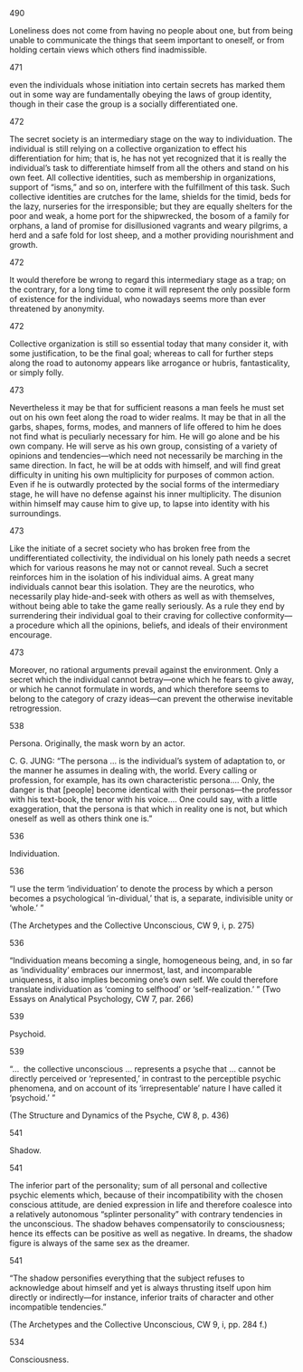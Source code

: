490

Loneliness does not come from having no people about one, but from being unable to communicate the things that seem important to oneself, or from holding certain views which others find inadmissible.

471

even the individuals whose initiation into certain secrets has marked them out in some way are fundamentally obeying the laws of group identity, though in their case the group is a socially differentiated one.

472

The secret society is an intermediary stage on the way to individuation. The individual is still relying on a collective organization to effect his differentiation for him; that is, he has not yet recognized that it is really the individual’s task to differentiate himself from all the others and stand on his own feet. All collective identities, such as membership in organizations, support of “isms,” and so on, interfere with the fulfillment of this task. Such collective identities are crutches for the lame, shields for the timid, beds for the lazy, nurseries for the irresponsible; but they are equally shelters for the poor and weak, a home port for the shipwrecked, the bosom of a family for orphans, a land of promise for disillusioned vagrants and weary pilgrims, a herd and a safe fold for lost sheep, and a mother providing nourishment and growth.

472

It would therefore be wrong to regard this intermediary stage as a trap; on the contrary, for a long time to come it will represent the only possible form of existence for the individual, who nowadays seems more than ever threatened by anonymity.

472

Collective organization is still so essential today that many consider it, with some justification, to be the final goal; whereas to call for further steps along the road to autonomy appears like arrogance or hubris, fantasticality, or simply folly.

473

Nevertheless it may be that for sufficient reasons a man feels he must set out on his own feet along the road to wider realms. It may be that in all the garbs, shapes, forms, modes, and manners of life offered to him he does not find what is peculiarly necessary for him. He will go alone and be his own company. He will serve as his own group, consisting of a variety of opinions and tendencies—which need not necessarily be marching in the same direction. In fact, he will be at odds with himself, and will find great difficulty in uniting his own multiplicity for purposes of common action. Even if he is outwardly protected by the social forms of the intermediary stage, he will have no defense against his inner multiplicity. The disunion within himself may cause him to give up, to lapse into identity with his surroundings.

473

Like the initiate of a secret society who has broken free from the undifferentiated collectivity, the individual on his lonely path needs a secret which for various reasons he may not or cannot reveal. Such a secret reinforces him in the isolation of his individual aims. A great many individuals cannot bear this isolation. They are the neurotics, who necessarily play hide-and-seek with others as well as with themselves, without being able to take the game really seriously. As a rule they end by surrendering their individual goal to their craving for collective conformity—a procedure which all the opinions, beliefs, and ideals of their environment encourage.

473

Moreover, no rational arguments prevail against the environment. Only a secret which the individual cannot betray—one which he fears to give away, or which he cannot formulate in words, and which therefore seems to belong to the category of crazy ideas—can prevent the otherwise inevitable retrogression.

538

Persona. Originally, the mask worn by an actor.

C. G. JUNG: “The persona … is the individual’s system of adaptation to, or the manner he assumes in dealing with, the world. Every calling or profession, for example, has its own characteristic persona.… Only, the danger is that \[people\] become identical with their personas—the professor with his text-book, the tenor with his voice.… One could say, with a little exaggeration, that the persona is that which in reality one is not, but which oneself as well as others think one is.”

536

Individuation.

536

“I use the term ‘individuation’ to denote the process by which a person becomes a psychological ‘in-dividual,’ that is, a separate, indivisible unity or ‘whole.’ ”

(The Archetypes and the Collective Unconscious, CW 9, i, p. 275)

536

“Individuation means becoming a single, homogeneous being, and, in so far as ‘individuality’ embraces our innermost, last, and incomparable uniqueness, it also implies becoming one’s own self. We could therefore translate individuation as ‘coming to selfhood’ or ‘self-realization.’ ” (Two Essays on Analytical Psychology, CW 7, par. 266)

539

Psychoid.

539

“…  the collective unconscious … represents a psyche that … cannot be directly perceived or ‘represented,’ in contrast to the perceptible psychic phenomena, and on account of its ‘irrepresentable’ nature I have called it ‘psychoid.’ ”

(The Structure and Dynamics of the Psyche, CW 8, p. 436)

541

Shadow.

541

The inferior part of the personality; sum of all personal and collective psychic elements which, because of their incompatibility with the chosen conscious attitude, are denied expression in life and therefore coalesce into a relatively autonomous “splinter personality” with contrary tendencies in the unconscious. The shadow behaves compensatorily to consciousness; hence its effects can be positive as well as negative. In dreams, the shadow figure is always of the same sex as the dreamer.

541

“The shadow personifies everything that the subject refuses to acknowledge about himself and yet is always thrusting itself upon him directly or indirectly—for instance, inferior traits of character and other incompatible tendencies.”

(The Archetypes and the Collective Unconscious, CW 9, i, pp. 284 f.)

534

Consciousness.
